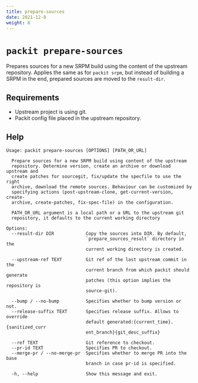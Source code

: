 ```yaml
---
title: prepare-sources
date: 2021-12-8
weight: 8
---
```


# `packit prepare-sources`

Prepares sources for a new SRPM build using the content of the upstream repository.
Applies the same as for `packit srpm`, but instead of building a SRPM in the end,
prepared sources are moved to the `result-dir`.


## Requirements

* Upstream project is using git.
* Packit config file placed in the upstream repository.


## Help


    Usage: packit prepare-sources [OPTIONS] [PATH_OR_URL]
    
      Prepare sources for a new SRPM build using content of the upstream
      repository. Determine version, create an archive or download upstream and
      create patches for sourcegit, fix/update the specfile to use the right
      archive, download the remote sources. Behaviour can be customized by
      specifying actions (post-upstream-clone, get-current-version, create-
      archive, create-patches, fix-spec-file) in the configuration.
    
      PATH_OR_URL argument is a local path or a URL to the upstream git
      repository, it defaults to the current working directory
    
    Options:
      --result-dir DIR            Copy the sources into DIR. By default,
                                  `prepare_sources_result` directory in the
                                  current working directory is created.
    
      --upstream-ref TEXT         Git ref of the last upstream commit in the
                                  current branch from which packit should generate
                                  patches (this option implies the repository is
                                  source-git).
    
      --bump / --no-bump          Specifies whether to bump version or not.
      --release-suffix TEXT       Specifies release suffix. Allows to override
                                  default generated:{current_time}.{sanitized_curr
                                  ent_branch}{git_desc_suffix}
    
      --ref TEXT                  Git reference to checkout.
      --pr-id TEXT                Specifies PR to checkout.
      --merge-pr / --no-merge-pr  Specifies whether to merge PR into the base
                                  branch in case pr-id is specified.
    
      -h, --help                  Show this message and exit.


